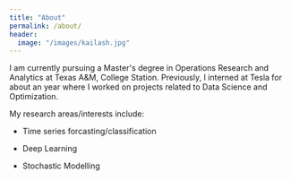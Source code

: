 ```yaml
---
title: "About"
permalink: /about/
header:
  image: "/images/kailash.jpg"
---
```


I am currently pursuing a Master's degree in Operations Research and Analytics at Texas A&M, College Station.
Previously, I interned at Tesla for about an year where I worked on projects related to Data Science and Optimization.

My research areas/interests include:

+ Time series forcasting/classification

+ Deep Learning

+ Stochastic Modelling
